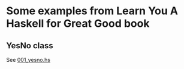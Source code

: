 # Some examples from Learn You A Haskell for Great Good book

## YesNo class

See [001_yesno.hs](001_yesno.hs)

